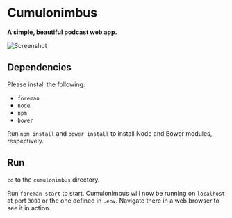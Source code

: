 # Cumulonimbus

**A simple, beautiful podcast web app.**

![Screenshot](https://i.imgur.com/OwnyW7m.png)

## Dependencies

Please install the following:

+ `foreman`
+ `node`
+ `npm`
+ `bower`

Run `npm install` and `bower install` to install Node and Bower modules, respectively.

## Run

`cd` to the `cumulonimbus` directory.

Run `foreman start` to start. Cumulonimbus will now be running on `localhost` at port `3000` or the one defined in `.env`. Navigate there in a web browser to see it in action.
